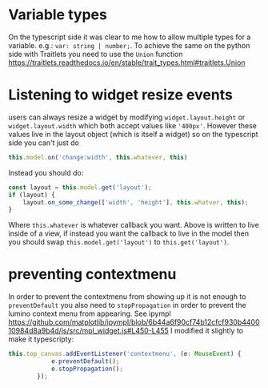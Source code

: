 # Variable types

On the typescript side it was clear to me how to allow multiple types for a variable. e.g.: `var: string | number;`. To achieve the same on the python side with Traitlets you need to use the `Union` function https://traitlets.readthedocs.io/en/stable/trait_types.html#traitlets.Union


# Listening to widget resize events

users can always resize a widget by modifying `widget.layout.height` or `widget.layout.width` which both accept values like `'400px'`. However these values live in the layout object (which is itself a widget) so on the typescript side you can't just do 
```typescript
this.model.on('change:width', this.whatever, this)
```
Instead you should do:
```typescript
const layout = this.model.get('layout');
if (layout) {
    layout.on_some_change(['width', 'height'], this.whatver, this);
}
```
Where `this.whatever` is whatever callback you want.
Above is written to live inside of a view, if instead you want the callback to live in the model then you should swap `this.model.get('layout')` to `this.get('layout')`.


# preventing contextmenu

In order to prevent the contextmenu from showing up it is not enough to `preventDefault` you also need to `stopPropagation` in order to prevent the lumino context menu from appearing. See ipympl https://github.com/matplotlib/ipympl/blob/6b44a6f90cf74b12cfcf930b440010984d8a9b4d/js/src/mpl_widget.js#L450-L455 I modified it slightly to make it typescripty:
```typescript
this.top_canvas.addEventListener('contextmenu', (e: MouseEvent) {
            e.preventDefault();
            e.stopPropagation();
        });
```